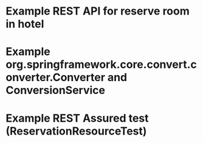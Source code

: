 # Example REST API for reserve room in hotel


# Example org.springframework.core.convert.converter.Converter and ConversionService


# Example REST Assured test (ReservationResourceTest)